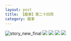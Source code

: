 ```yaml
---
layout: post
title: 【趣事】第二十四周
category: 趣事
---
```

![story_new_final](http://rbwl8nwm4.hd-bkt.clouddn.com/img/story_new_final_0322.png)
![](http://rc5p5sl4z.hd-bkt.clouddn.com/img/funny-220611-1.jpg)
![](http://rc5p5sl4z.hd-bkt.clouddn.com/img/funny-220611-2.jpg)
![](http://rc5p5sl4z.hd-bkt.clouddn.com/img/funny-220611-3.jpg)
![](http://rc5p5sl4z.hd-bkt.clouddn.com/img/factors-220522-1.jpg)

  




